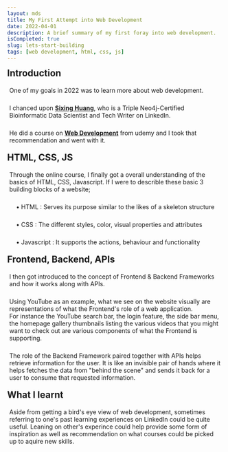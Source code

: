 ```yaml
---
layout: mds
title: My First Attempt into Web Development
date: 2022-04-01
description: A brief summary of my first foray into web development.
isCompleted: true
slug: lets-start-building
tags: [web development, html, css, js]
---
```


## Introduction

<p> 
One of my goals in 2022 was to learn more about web development.<br></p>

I chanced upon **[Sixing Huang](https://www.linkedin.com/in/sixing-huang-3a824a66/)**, who is a Triple Neo4j-Certified Bioinformatic Data Scientist and Tech Writer on LinkedIn.

He did a course on **[Web Development](https://www.udemy.com/course/the-complete-web-development-bootcamp/)** from udemy and I took that recommendation and went with it.<br>

## HTML, CSS, JS

Through the online course, I finally got a overall understanding of the basics of HTML, CSS, Javascript. If I were to describle these basic 3 building blocks of a website;

&nbsp;&nbsp;&nbsp; • HTML : Serves its purpose similar to the likes of a skeleton structure

&nbsp;&nbsp;&nbsp; • CSS : The different styles, color, visual properties and attributes

&nbsp;&nbsp;&nbsp; • Javascript : It supports the actions, behaviour and functionality

## Frontend, Backend, APIs

<p> I then got introduced to the concept of Frontend & Backend Frameworks and how it works along with APIs.</p>

<p>Using YouTube as an example, what we see on the website visually are representations of what the Frontend's role of a web application. <br>
For instance the YouTube search bar, the login feature, the side bar menu, the homepage gallery thumbnails listing the various videos that you might want to check out are various components of what the Frontend is supporting.</p>

The role of the Backend Framework paired together with APIs helps retrieve information for the user.
It is like an invisible pair of hands where it helps fetches the data from "behind the scene" and sends it back for a user to consume that requested information.

## What I learnt

<p>Aside from getting a bird's eye view of web development, sometimes referring to one's past learning experiences on LinkedIn could be quite useful.
Leaning on other's experince could help provide some form of inspiration as well as recommendation on what courses could be picked up to aquire new skills. 
</p>

<style>
	h2 {
		font-weight: bold;
        margin: 10px 5px 10px 0px;
	}

	p{
		padding: 5px;
	}
</style>
